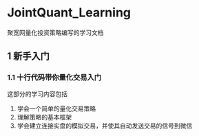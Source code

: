 # JointQuant_Learning
聚宽网量化投资策略编写的学习文档

## 1 新手入门
### 1.1 十行代码带你量化交易入门
这部分的学习内容包括
1. 学会一个简单的量化交易策略
2. 理解策略的基本框架
3. 学会建立连接实盘的模拟交易，并使其自动发送交易的信号到微信
